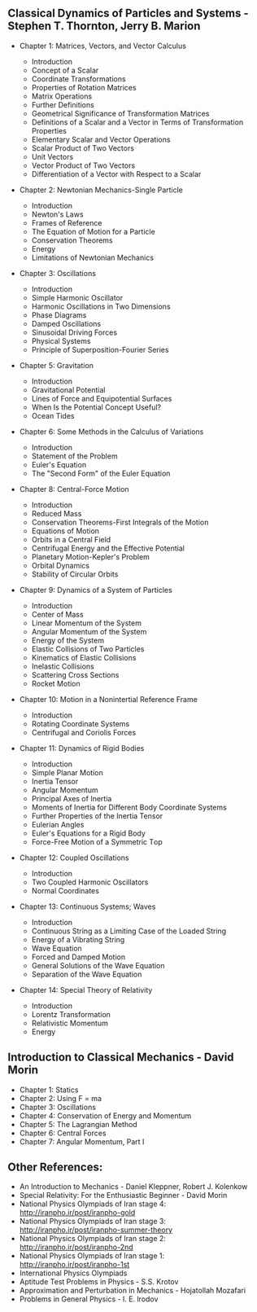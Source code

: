 ## Classical Dynamics of Particles and Systems - Stephen T. Thornton, Jerry B. Marion

- Chapter 1: Matrices, Vectors, and Vector Calculus 
   - Introduction 
   - Concept of a Scalar
   - Coordinate Transformations
   - Properties of Rotation Matrices 
   - Matrix Operations
   - Further Definitions
   - Geometrical Significance of Transformation Matrices
   - Definitions of a Scalar and a Vector in Terms of Transformation Properties
   - Elementary Scalar and Vector Operations
   - Scalar Product of Two Vectors
   - Unit Vectors
   - Vector Product of Two Vectors
   - Differentiation of a Vector with Respect to a Scalar

- Chapter 2: Newtonian Mechanics-Single Particle 
   - Introduction 
   - Newton's Laws
   - Frames of Reference
   - The Equation of Motion for a Particle 
   - Conservation Theorems
   - Energy
   - Limitations of Newtonian Mechanics
 
- Chapter 3: Oscillations 
   - Introduction 
   - Simple Harmonic Oscillator
   - Harmonic Oscillations in Two Dimensions
   - Phase Diagrams  
   - Damped Oscillations
   - Sinusoidal Driving Forces
   - Physical Systems
   - Principle of Superposition-Fourier Series 


- Chapter 5: Gravitation
   - Introduction 
   - Gravitational Potential 
   - Lines of Force and Equipotential Surfaces 
   - When Is the Potential Concept Useful? 
   - Ocean Tides 

- Chapter 6: Some Methods in the Calculus of Variations
   - Introduction 
   - Statement of the Problem
   - Euler's Equation
   - The "Second Form" of the Euler Equation 

 
- Chapter 8: Central-Force Motion
   - Introduction 
   - Reduced Mass
   - Conservation Theorems-First Integrals of the Motion
   - Equations of Motion 
   - Orbits in a Central Field
   - Centrifugal Energy and the Effective Potential
   - Planetary Motion-Kepler's Problem
   - Orbital Dynamics
   - Stability of Circular Orbits


- Chapter 9: Dynamics of a System of Particles
   - Introduction 
   - Center of Mass 
   - Linear Momentum of the System  
   - Angular Momentum of the System
   - Energy of the System 
   - Elastic Collisions of Two Particles 
   - Kinematics of Elastic Collisions 
   - Inelastic Collisions 
   - Scattering Cross Sections 
   - Rocket Motion


- Chapter 10: Motion in a Nonintertial Reference Frame
   - Introduction 
   - Rotating Coordinate Systems
   - Centrifugal and Coriolis Forces 


- Chapter 11: Dynamics of Rigid Bodies 
   - Introduction 
   - Simple Planar Motion
   - Inertia Tensor 
   - Angular Momentum
   - Principal Axes of Inertia
   - Moments of Inertia for Different Body Coordinate Systems 
   - Further Properties of the Inertia Tensor  
   - Eulerian Angles
   - Euler's Equations for a Rigid Body
   - Force-Free Motion of a Symmetric Тop 
 
- Chapter 12: Coupled Oscillations
   - Introduction 
   - Two Coupled Harmonic Oscillators 
   - Normal Coordinates


- Chapter 13: Continuous Systems; Waves
   - Introduction 
   - Continuous String as a Limiting Case of the Loaded String
   - Energy of a Vibrating String 
   - Wave Equation
   - Forced and Damped Motion
   - General Solutions of the Wave Equation
   - Separation of the Wave Equation


 - Chapter 14: Special Theory of Relativity 
   - Introduction 
   - Lorentz Transformation
   - Relativistic Momentum
   - Energy
  

## Introduction to Classical Mechanics - David Morin

- Chapter 1: Statics
- Chapter 2: Using F = ma
- Chapter 3: Oscillations
- Chapter 4: Conservation of Energy and Momentum
- Chapter 5: The Lagrangian Method
- Chapter 6: Central Forces
- Chapter 7: Angular Momentum, Part I

## Other References:
- An Introduction to Mechanics - Daniel Kleppner, Robert J. Kolenkow
- Special Relativity: For the Enthusiastic Beginner - David Morin
- National Physics Olympiads of Iran stage 4: http://iranpho.ir/post/iranpho-gold
- National Physics Olympiads of Iran stage 3: http://iranpho.ir/post/iranpho-summer-theory
- National Physics Olympiads of Iran stage 2: http://iranpho.ir/post/iranpho-2nd
- National Physics Olympiads of Iran stage 1: http://iranpho.ir/post/iranpho-1st
- International Physics Olympiads
- Aptitude Test Problems in Physics - S.S. Krotov
- Approximation and Perturbation in Mechanics - Hojatollah Mozafari
- Problems in General Physics - I. E. lrodov
